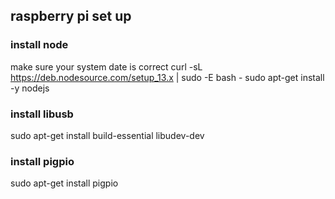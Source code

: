 ## raspberry pi set up

### install node
make sure your system date is correct
curl -sL https://deb.nodesource.com/setup_13.x | sudo -E bash -
sudo apt-get install -y nodejs

### install libusb
sudo apt-get install build-essential libudev-dev

### install pigpio
sudo apt-get install pigpio
